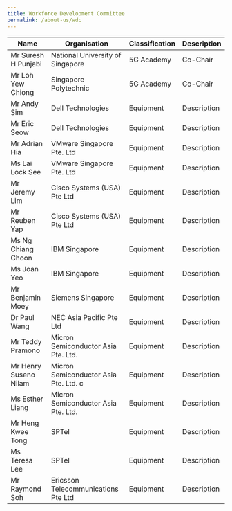 ```yaml
---
title: Workforce Development Committee
permalink: /about-us/wdc
---
```

| Name | Organisation | Classification|Description|
| -------- | -------- | -------- |-------- |
| Mr Suresh H Punjabi   | National University of Singapore   | 5G  Academy | Co-Chair |
| Mr Loh Yew Chiong  | Singapore Polytechnic    | 5G  Academy | Co-Chair |
| Mr Andy Sim   | Dell Technologies    | Equipment |Description|
| Mr Eric Seow   | Dell Technologies    | Equipment | Description|
| Mr Adrian Hia   | VMware Singapore Pte. Ltd   | Equipment | Description|
| Ms Lai Lock See  | VMware Singapore Pte. Ltd  | Equipment | Description|
| Mr Jeremy Lim | Cisco Systems (USA) Pte Ltd  | Equipment | Description|
| Mr Reuben Yap  |Cisco Systems (USA) Pte Ltd   | Equipment | Description|
| Ms Ng Chiang Choon  |IBM Singapore    | Equipment | Description|
| Ms Joan Yeo  |IBM Singapore   | Equipment | Description|
| Mr Benjamin Moey   | Siemens Singapore   | Equipment | Description|
| Dr Paul Wang   |NEC Asia Pacific Pte Ltd   | Equipment | Description|
| Mr Teddy Pramono  | Micron Semiconductor Asia Pte. Ltd.   | Equipment |  Description|
|Mr Henry Suseno Nilam | Micron Semiconductor Asia Pte. Ltd. c  | Equipment | Description|
| Ms Esther Liang  | Micron Semiconductor Asia Pte. Ltd.  | Equipment |  Description|
| Mr Heng Kwee Tong   | SPTel   | Equipment |  Description|
| Ms Teresa Lee   | SPTel   | Equipment |  Description|
| Mr Raymond Soh  | Ericsson Telecommunications Pte Ltd | Equipment |  Description |


